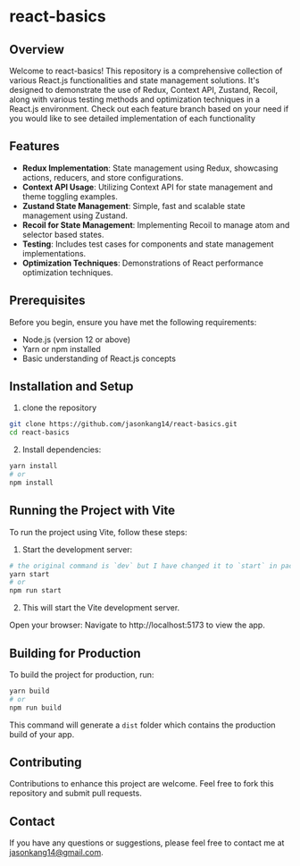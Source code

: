 # react-basics

## Overview

Welcome to react-basics! This repository is a comprehensive collection of various React.js functionalities and state management solutions. It's designed to demonstrate the use of Redux, Context API, Zustand, Recoil, along with various testing methods and optimization techniques in a React.js environment. Check out each feature branch based on your need if you would like to see detailed implementation of each functionality

## Features

- **Redux Implementation**: State management using Redux, showcasing actions, reducers, and store configurations.
- **Context API Usage**: Utilizing Context API for state management and theme toggling examples.
- **Zustand State Management**: Simple, fast and scalable state management using Zustand.
- **Recoil for State Management**: Implementing Recoil to manage atom and selector based states.
- **Testing**: Includes test cases for components and state management implementations.
- **Optimization Techniques**: Demonstrations of React performance optimization techniques.

## Prerequisites

Before you begin, ensure you have met the following requirements:

- Node.js (version 12 or above)
- Yarn or npm installed
- Basic understanding of React.js concepts

## Installation and Setup

1. clone the repository

```bash
git clone https://github.com/jasonkang14/react-basics.git
cd react-basics
```

2. Install dependencies:

```bash
yarn install
# or
npm install
```

## Running the Project with Vite

To run the project using Vite, follow these steps:

1. Start the development server:

```bash
# the original command is `dev` but I have changed it to `start` in package.json to integrate some tools easier
yarn start
# or
npm run start
```

2. This will start the Vite development server.

Open your browser:
Navigate to http://localhost:5173 to view the app.

## Building for Production

To build the project for production, run:

```bash
yarn build
# or
npm run build
```

This command will generate a `dist` folder which contains the production build of your app.

## Contributing

Contributions to enhance this project are welcome. Feel free to fork this repository and submit pull requests.

## Contact

If you have any questions or suggestions, please feel free to contact me at jasonkang14@gmail.com.
